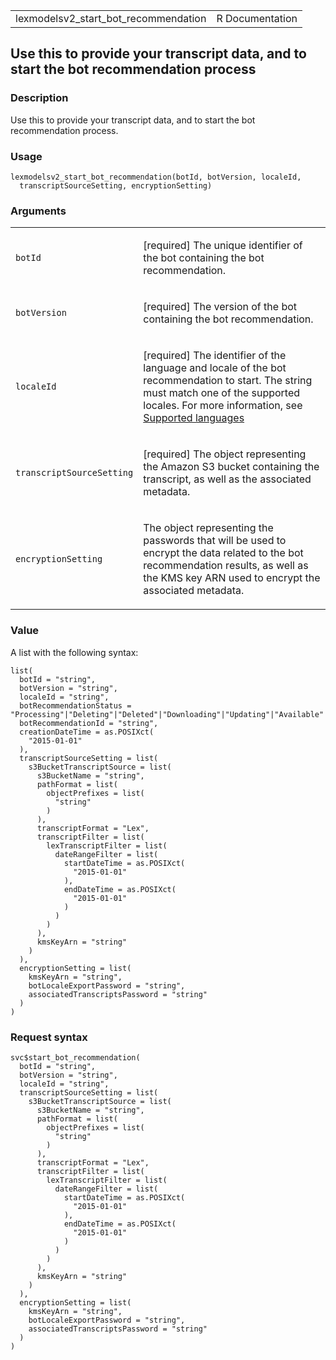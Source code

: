 <table style="width: 100%;">
<tbody>
<tr class="odd">
<td>lexmodelsv2_start_bot_recommendation</td>
<td style="text-align: right;">R Documentation</td>
</tr>
</tbody>
</table>

## Use this to provide your transcript data, and to start the bot recommendation process

### Description

Use this to provide your transcript data, and to start the bot
recommendation process.

### Usage

    lexmodelsv2_start_bot_recommendation(botId, botVersion, localeId,
      transcriptSourceSetting, encryptionSetting)

### Arguments

<table>
<colgroup>
<col style="width: 35%" />
<col style="width: 65%" />
</colgroup>
<tbody>
<tr class="odd">
<td><code
id="lexmodelsv2_start_bot_recommendation_:_botId">botId</code></td>
<td><p>[required] The unique identifier of the bot containing the bot
recommendation.</p></td>
</tr>
<tr class="even">
<td><code
id="lexmodelsv2_start_bot_recommendation_:_botVersion">botVersion</code></td>
<td><p>[required] The version of the bot containing the bot
recommendation.</p></td>
</tr>
<tr class="odd">
<td><code
id="lexmodelsv2_start_bot_recommendation_:_localeId">localeId</code></td>
<td><p>[required] The identifier of the language and locale of the bot
recommendation to start. The string must match one of the supported
locales. For more information, see <a
href="https://docs.aws.amazon.com/lexv2/latest/dg/how-languages.html">Supported
languages</a></p></td>
</tr>
<tr class="even">
<td><code
id="lexmodelsv2_start_bot_recommendation_:_transcriptSourceSetting">transcriptSourceSetting</code></td>
<td><p>[required] The object representing the Amazon S3 bucket
containing the transcript, as well as the associated metadata.</p></td>
</tr>
<tr class="odd">
<td><code
id="lexmodelsv2_start_bot_recommendation_:_encryptionSetting">encryptionSetting</code></td>
<td><p>The object representing the passwords that will be used to
encrypt the data related to the bot recommendation results, as well as
the KMS key ARN used to encrypt the associated metadata.</p></td>
</tr>
</tbody>
</table>

### Value

A list with the following syntax:

    list(
      botId = "string",
      botVersion = "string",
      localeId = "string",
      botRecommendationStatus = "Processing"|"Deleting"|"Deleted"|"Downloading"|"Updating"|"Available"|"Failed"|"Stopping"|"Stopped",
      botRecommendationId = "string",
      creationDateTime = as.POSIXct(
        "2015-01-01"
      ),
      transcriptSourceSetting = list(
        s3BucketTranscriptSource = list(
          s3BucketName = "string",
          pathFormat = list(
            objectPrefixes = list(
              "string"
            )
          ),
          transcriptFormat = "Lex",
          transcriptFilter = list(
            lexTranscriptFilter = list(
              dateRangeFilter = list(
                startDateTime = as.POSIXct(
                  "2015-01-01"
                ),
                endDateTime = as.POSIXct(
                  "2015-01-01"
                )
              )
            )
          ),
          kmsKeyArn = "string"
        )
      ),
      encryptionSetting = list(
        kmsKeyArn = "string",
        botLocaleExportPassword = "string",
        associatedTranscriptsPassword = "string"
      )
    )

### Request syntax

    svc$start_bot_recommendation(
      botId = "string",
      botVersion = "string",
      localeId = "string",
      transcriptSourceSetting = list(
        s3BucketTranscriptSource = list(
          s3BucketName = "string",
          pathFormat = list(
            objectPrefixes = list(
              "string"
            )
          ),
          transcriptFormat = "Lex",
          transcriptFilter = list(
            lexTranscriptFilter = list(
              dateRangeFilter = list(
                startDateTime = as.POSIXct(
                  "2015-01-01"
                ),
                endDateTime = as.POSIXct(
                  "2015-01-01"
                )
              )
            )
          ),
          kmsKeyArn = "string"
        )
      ),
      encryptionSetting = list(
        kmsKeyArn = "string",
        botLocaleExportPassword = "string",
        associatedTranscriptsPassword = "string"
      )
    )
